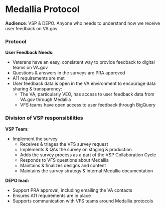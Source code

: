 # Medallia Protocol

**Audience**: VSP & DEPO. Anyone who needs to understand how we receive user feedback on VA.gov

### Protocol

**User Feedback Needs:**

- Veterans have an easy, consistent way to provide feedback to digital teams on VA.gov
- Questions & answers in the surveys are PRA approved
- A11 requirements are met
- User feedback data is open in the VA environment to encourage data sharing & transparency:
  - The VA, particularly VEO, has access to user feedback data from VA.gov through Medallia
  - VFS teams have open access to user feedback through BigQuery

### Division of VSP responsibilities

**VSP Team:**

- Implement the survey
  - Receives & triages the VFS survey request
  - Implements & QAs the survey on staging & production
  - Adds the survey process as a part of the VSP Collaboration Cycle
  - Responds to VFS questions about Medallia
  - Maintains & finalizes designs and content
  - Maintains the survey strategy & internal Medallia documentation

**DEPO lead:**

- Support PRA approval, including emailing the VA contacts
- Ensures A11 requirements are in place
- Supports communication with VFS teams around Medallia protocols
